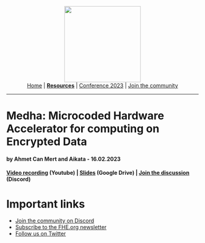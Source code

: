 <!-- Main header navigation -->
<p align="center">
  <img width="200" src="https://user-images.githubusercontent.com/5758427/180978488-db825482-5a58-4c7c-9589-c494a6f0be04.png"><br/>
  <a href="https://fhe-org.github.io">Home</a> | <a href="https://fhe-org.github.io/resources"><b>Resources</b></a> | <a href="https://fhe-org.github.io/conferences/conference-2023/home">Conference 2023</a> | <a href="https://fhe-org.github.io/community">Join the community</a>
</p>
<hr/>
<!-- /Main header navigation -->

# Medha: Microcoded Hardware Accelerator for computing on Encrypted Data 
#### by Ahmet Can Mert and Aikata - 16.02.2023
#### <a href="https://www.youtube.com/watch?v=nVEBt5efG20">Video recording</a> (Youtube) | <a href="https://drive.google.com/file/d/1zy_MkpqoWW3R_lwFBQKMOK_HEoH4G-Ug/view?usp=sharing">Slides</a> (Google Drive) | <a href="https://discord.fhe.org">Join the discussion</a> (Discord)

# Important links
- <a href="https://discord.fhe.org">Join the community on Discord</a>
- <a href="https://fheorg.substack.com">Subscribe to the FHE.org newsletter</a>
- <a href="https://twitter.com/fhe_org">Follow us on Twitter</a>
